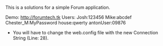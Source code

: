 This is a solutions for a simple Forum application.

Demo: http://forumtech.tk
Users: Josh:123456
       Mike:abcdef
       Chester_M:MyPassword
       house:qwerty
       antonUser:09876

* You will have to change the web.config file with the new Connection String (Line: 28).
